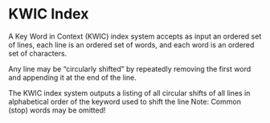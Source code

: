 # KWIC Index

A Key Word in Context (KWIC) index system accepts as input an ordered set of lines, each line is an ordered set of words, and each word is an ordered set of characters. 

Any line may be “circularly shifted” by repeatedly removing the first word and appending it at the end of the line. 

The KWIC index system outputs a listing of all circular shifts of all lines in alphabetical order of the keyword used to shift the line 
Note: Common (stop) words may be omitted!

